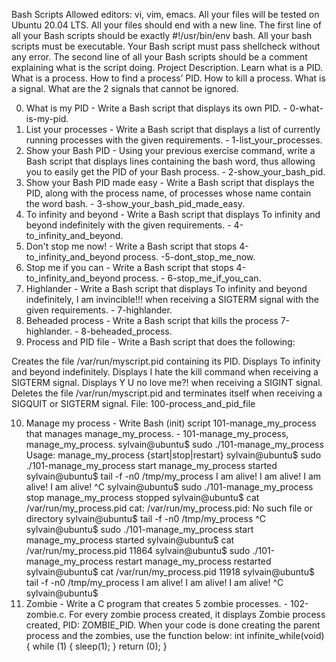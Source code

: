 Bash Scripts
Allowed editors: vi, vim, emacs.
All your files will be tested on Ubuntu 20.04 LTS.
All your files should end with a new line.
The first line of all your Bash scripts should be exactly #!/usr/bin/env bash.
All your bash scripts must be executable.
Your Bash script must pass shellcheck without any error.
The second line of all your Bash scripts should be a comment explaining what is the script doing.
Project Description.
Learn what is a PID. What is a process. How to find a process’ PID. How to kill a process. What is a signal. What are the 2 signals that cannot be ignored.

0. What is my PID - Write a Bash script that displays its own PID. - 0-what-is-my-pid.
1. List your processes - Write a Bash script that displays a list of currently running processes with the given requirements. - 1-list_your_processes.
2. Show your Bash PID - Using your previous exercise command, write a Bash script that displays lines containing the bash word, thus allowing you to easily get the PID of your Bash process. - 2-show_your_bash_pid.
3. Show your Bash PID made easy - Write a Bash script that displays the PID, along with the process name, of processes whose name contain the word bash. - 3-show_your_bash_pid_made_easy.
4. To infinity and beyond - Write a Bash script that displays To infinity and beyond indefinitely with the given requirements. - 4-to_infinity_and_beyond.
5. Don't stop me now! - Write a Bash script that stops 4-to_infinity_and_beyond process. -5-dont_stop_me_now.
6. Stop me if you can - Write a Bash script that stops 4-to_infinity_and_beyond process. - 6-stop_me_if_you_can.
7. Highlander - Write a Bash script that displays To infinity and beyond indefinitely, I am invincible!!! when receiving a SIGTERM signal with the given requirements. - 7-highlander.
8. Beheaded process - Write a Bash script that kills the process 7-highlander. - 8-beheaded_process.
9. Process and PID file - Write a Bash script that does the following:

Creates the file /var/run/myscript.pid containing its PID.
Displays To infinity and beyond indefinitely.
Displays I hate the kill command when receiving a SIGTERM signal.
Displays Y U no love me?! when receiving a SIGINT signal.
Deletes the file /var/run/myscript.pid and terminates itself when receiving a SIGQUIT or SIGTERM signal.
File: 100-process_and_pid_file

10. Manage my process - Write Bash (init) script 101-manage_my_process that manages manage_my_process. - 101-manage_my_process, manage_my_process.
sylvain@ubuntu$ sudo ./101-manage_my_process
Usage: manage_my_process {start|stop|restart}
sylvain@ubuntu$ sudo ./101-manage_my_process start
manage_my_process started
sylvain@ubuntu$ tail -f -n0 /tmp/my_process 
I am alive!
I am alive!
I am alive!
I am alive!
^C
sylvain@ubuntu$ sudo ./101-manage_my_process stop
manage_my_process stopped
sylvain@ubuntu$ cat /var/run/my_process.pid 
cat: /var/run/my_process.pid: No such file or directory
sylvain@ubuntu$ tail -f -n0 /tmp/my_process 
^C
sylvain@ubuntu$ sudo ./101-manage_my_process start
manage_my_process started
sylvain@ubuntu$ cat /var/run/my_process.pid 
11864
sylvain@ubuntu$ sudo ./101-manage_my_process restart
manage_my_process restarted
sylvain@ubuntu$ cat /var/run/my_process.pid 
11918
sylvain@ubuntu$ tail -f -n0 /tmp/my_process 
I am alive!
I am alive!
I am alive!
^C
sylvain@ubuntu$
11. Zombie - Write a C program that creates 5 zombie processes. - 102-zombie.c.
For every zombie process created, it displays Zombie process created, PID: ZOMBIE_PID.
When your code is done creating the parent process and the zombies, use the function below:
int infinite_while(void)
{
    while (1)
    {
        sleep(1);
    }
    return (0);
}

